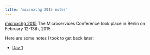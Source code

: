 ```yaml
---
title: 'microxchg 2015 notes'
---
```


[microxchg 2015](http://microxchg.io/) The Microservices Conference took place in Berlin on February 12-13th, 2015.

Here are some notes I took to get back later:

* [Day 1](day1.html)
